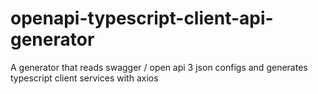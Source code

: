 # openapi-typescript-client-api-generator
A generator that reads swagger / open api 3 json configs and generates typescript client services with axios

